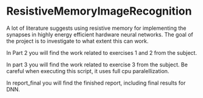 # ResistiveMemoryImageRecognition
A lot of literature suggests using resistive memory for implementing the synapses in highly energy efficient hardware neural networks. The goal of the project is to investigate to what extent this can work.


In Part 2 you will find the work related to exercises 1 and 2 from the subject.

In part 3 you will find the work related to exercise 3 from the subject. Be careful when executing this script, it uses full cpu paralellization.

In report_final you will find the finished report, including final results for DNN.